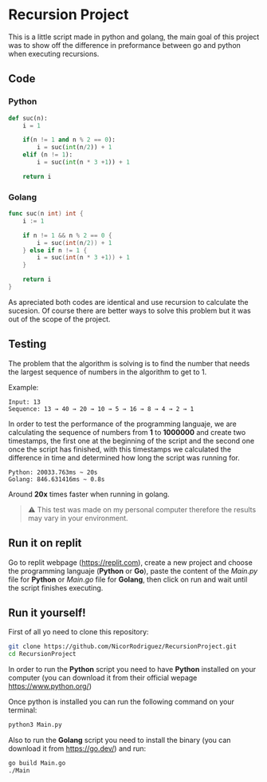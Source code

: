 # Recursion Project
This is a little script made in python and golang, the main goal of this project was to show off the difference in preformance between go and python when executing recursions.

## Code
### Python
```python
def suc(n):
    i = 1

    if(n != 1 and n % 2 == 0):
        i = suc(int(n/2)) + 1
    elif (n != 1):
        i = suc(int(n * 3 +1)) + 1

    return i
```

### Golang

```go
func suc(n int) int {
    i := 1

    if n != 1 && n % 2 == 0 {
        i = suc(int(n/2)) + 1
    } else if n != 1 {
        i = suc(int(n * 3 +1)) + 1
    }

    return i
}
```

As apreciated both codes are identical and use recursion to calculate the sucesion. Of course there are better ways to solve this problem but it was out of the scope of the project.

## Testing
The problem that the algorithm is solving is to find the number that needs the largest sequence of numbers in the algorithm to get to 1.

Example:

    Input: 13
    Sequence: 13 → 40 → 20 → 10 → 5 → 16 → 8 → 4 → 2 → 1

In order to test the performance of the programming languaje, we are calculating the sequence of numbers from **1** to **1000000** and create two timestamps, the first one at the beginning of the script and the second one once the script has finished, with this timestamps we calculated the difference in time and determined how long the script was running for.

    Python: 20033.763ms ~ 20s
    Golang: 846.631416ms ~ 0.8s

Around **20x** times faster when running in golang.

> :warning: This test was made on my personal computer therefore the    results may vary in your environment.

## Run it on replit

Go to replit webpage (https://replit.com), create a new project and choose the programming languaje (**Python** or **Go**), paste the content of the $Main.py$ file for **Python** or $Main.go$ file for **Golang**, then click on run and wait until the script finishes executing.

## Run it yourself!

First of all yo need to clone this repository:

```bash
git clone https://github.com/NicorRodriguez/RecursionProject.git
cd RecursionProject
```

In order to run the **Python** script you need to have **Python** installed on your computer (you can download it from their official wepage https://www.python.org/)

Once python is installed you can run the following command on your terminal:

```bash
python3 Main.py
```

Also to run the **Golang** script you need to install the binary (you can download it from https://go.dev/) and run:

```bash
go build Main.go
./Main
```